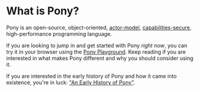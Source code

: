 # What is Pony?

Pony is an open-source, object-oriented, [actor-model](https://en.wikipedia.org/wiki/Actor_model), [capabilities-secure](https://en.wikipedia.org/wiki/Capability-based_security), high-performance programming language.

If you are looking to jump in and get started with Pony *right now*, you can try it in your browser using the [Pony Playground](http://playground.ponylang.io). Keep reading if you are interested in what makes Pony different and why you should consider using it.

If you are interested in the early history of Pony and how it came into existence, you're in luck: ["An Early History of Pony"](https://ponylang.io/blog/2017/05/an-early-history-of-pony/).

